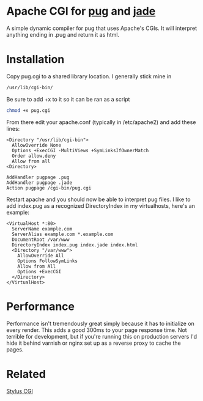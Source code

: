# Apache CGI for [pug](https://pugjs.org/) and [jade](http://jade-lang.com)

A simple dynamic compiler for pug that uses Apache's CGIs. It will interpret anything ending in .pug and return it as html. 

# Installation

Copy pug.cgi to a shared library location. I generally stick mine in 

``` bash
/usr/lib/cgi-bin/
```

Be sure to add +x to it so it can be ran as a script

``` bash
chmod +x pug.cgi
```

From there edit your apache.conf (typically in /etc/apache2) and add these lines:

``` 
<Directory "/usr/lib/cgi-bin">
  AllowOverride None
  Options +ExecCGI -MultiViews +SymLinksIfOwnerMatch
  Order allow,deny
  Allow from all
<Directory>

AddHandler pugpage .pug
AddHandler pugpage .jade
Action pugpage /cgi-bin/pug.cgi
```

Restart apache and you should now be able to interpret pug files. I like to add index.pug as a recognized DirectoryIndex in my virtualhosts, here's an example:

```
<VirtualHost *:80>
  ServerName example.com
  ServerAlias example.com *.example.com
  DocumentRoot /var/www
  DirectoryIndex index.pug index.jade index.html
  <Directory "/var/www">
    AllowOverride All
    Options FollowSymLinks
    Allow from All
    Options +ExecCGI
  </Directory>
</VirtualHost>
```

# Performance

Performance isn't tremendously great simply because it has to initialize on every render. This adds a good 300ms to your page response time. Not terrible for development, but if you're running this on production servers I'd hide it behind varnish or nginx set up as a reverse proxy to cache the pages. 

# Related

[Stylus CGI](https://github.com/jjcm/stylus-cgi)
